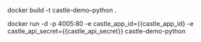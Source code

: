 
docker build -t castle-demo-python .

docker run -d -p 4005:80 -e castle_app_id={{castle_app_id} -e castle_api_secret={{castle_api_secret}} castle-demo-python